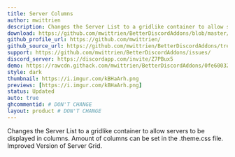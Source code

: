 ```yaml
---
title: Server Columns
author: mwittrien
description: Changes the Server List to a gridlike container to allow servers to be displayed in columns. Amount of columns can be set in the .theme.css file. Improved Version of Server Grid. 
download: https://github.com/mwittrien/BetterDiscordAddons/blob/master/Themes/ServerColumns/ServerColumns.theme.css
github_profile_url: https://github.com/mwittrien/
github_source_url: https://github.com/mwittrien/BetterDiscordAddons/tree/master/Themes/ServerColumns
support: https://github.com/mwittrien/BetterDiscordAddons/issues/
discord_server: https://discordapp.com/invite/Z7PBux5
demo: https://rawcdn.githack.com/mwittrien/BetterDiscordAddons/0fe60032a18094193b6e9a6e90e9744293c57f3f/Themes/ServerColumns/ServerColumns.theme.css
style: dark
thumbnail: https://i.imgur.com/kBHaArh.png
previews: [https://i.imgur.com/kBHaArh.png]
status: Updated
auto: true
ghcommentid: # DON'T CHANGE
layout: product # DON'T CHANGE
---
```

Changes the Server List to a gridlike container to allow servers to be displayed in columns. Amount of columns can be set in the .theme.css file. Improved Version of Server Grid. 